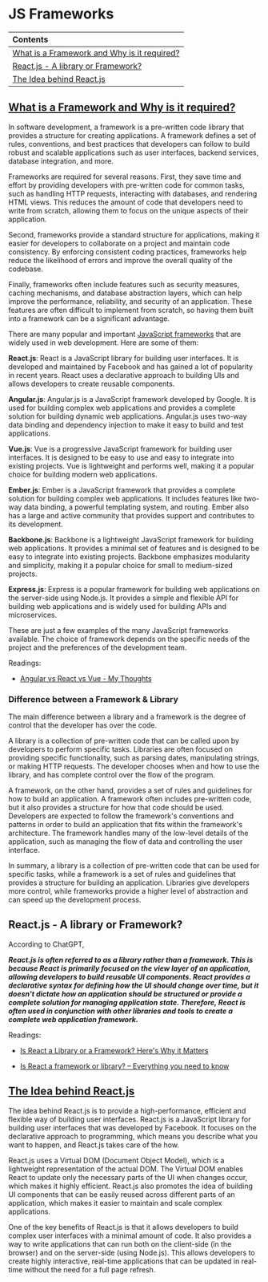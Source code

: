 # JS Frameworks

| Contents |
| :--- |
| [What is a Framework and Why is it required?](#what-is-a-framework-and-why-is-it-required) |
| [React.js - A library or Framework?](#reactjs---a-library-or-framework)|
| [The Idea behind React.js](#the-idea-behind-reactjs) |

## [What is a Framework and Why is it required?](https://drive.google.com/uc?export=view&id=1DibGc_CizYV9zWBektM83BqMeXuetgn9)

In software development, a framework is a pre-written code library that provides a structure for creating applications. A framework defines a set of rules, conventions, and best practices that developers can follow to build robust and scalable applications such as user interfaces, backend services, database integration, and more.

Frameworks are required for several reasons. First, they save time and effort by providing developers with pre-written code for common tasks, such as handling HTTP requests, interacting with databases, and rendering HTML views. This reduces the amount of code that developers need to write from scratch, allowing them to focus on the unique aspects of their application.

Second, frameworks provide a standard structure for applications, making it easier for developers to collaborate on a project and maintain code consistency. By enforcing consistent coding practices, frameworks help reduce the likelihood of errors and improve the overall quality of the codebase.

Finally, frameworks often include features such as security measures, caching mechanisms, and database abstraction layers, which can help improve the performance, reliability, and security of an application. These features are often difficult to implement from scratch, so having them built into a framework can be a significant advantage.

There are many popular and important [JavaScript frameworks](https://drive.google.com/uc?export=view&id=1O7wceSEyHhb-4dws1bfnbuHhiInMO9PP) that are widely used in web development. Here are some of them:

**React.js**: React is a JavaScript library for building user interfaces. It is developed and maintained by Facebook and has gained a lot of popularity in recent years. React uses a declarative approach to building UIs and allows developers to create reusable components.

**Angular.js**: Angular.js is a JavaScript framework developed by Google. It is used for building complex web applications and provides a complete solution for building dynamic web applications. Angular.js uses two-way data binding and dependency injection to make it easy to build and test applications.

**Vue.js**: Vue is a progressive JavaScript framework for building user interfaces. It is designed to be easy to use and easy to integrate into existing projects. Vue is lightweight and performs well, making it a popular choice for building modern web applications.

**Ember.js**: Ember is a JavaScript framework that provides a complete solution for building complex web applications. It includes features like two-way data binding, a powerful templating system, and routing. Ember also has a large and active community that provides support and contributes to its development.

**Backbone.js**: Backbone is a lightweight JavaScript framework for building web applications. It provides a minimal set of features and is designed to be easy to integrate into existing projects. Backbone emphasizes modularity and simplicity, making it a popular choice for small to medium-sized projects.

**Express.js**: Express is a popular framework for building web applications on the server-side using Node.js. It provides a simple and flexible API for building web applications and is widely used for building APIs and microservices.

These are just a few examples of the many JavaScript frameworks available. The choice of framework depends on the specific needs of the project and the preferences of the development team.

Readings:

- [Angular vs React vs Vue - My Thoughts](https://academind.com/tutorials/angular-vs-react-vs-vue-my-thoughts)

### Difference between a Framework & Library

The main difference between a library and a framework is the degree of control that the developer has over the code.

A library is a collection of pre-written code that can be called upon by developers to perform specific tasks. Libraries are often focused on providing specific functionality, such as parsing dates, manipulating strings, or making HTTP requests. The developer chooses when and how to use the library, and has complete control over the flow of the program.

A framework, on the other hand, provides a set of rules and guidelines for how to build an application. A framework often includes pre-written code, but it also provides a structure for how that code should be used. Developers are expected to follow the framework's conventions and patterns in order to build an application that fits within the framework's architecture. The framework handles many of the low-level details of the application, such as managing the flow of data and controlling the user interface.

In summary, a library is a collection of pre-written code that can be used for specific tasks, while a framework is a set of rules and guidelines that provides a structure for building an application. Libraries give developers more control, while frameworks provide a higher level of abstraction and can speed up the development process.

## React.js - A library or Framework?

According to ChatGPT,

***React.js is often referred to as a library rather than a framework. This is because React is primarily focused on the view layer of an application, allowing developers to build reusable UI components. React provides a declarative syntax for defining how the UI should change over time, but it doesn't dictate how an application should be structured or provide a complete solution for managing application state. Therefore, React is often used in conjunction with other libraries and tools to create a complete web application framework.***

Readings:

- [Is React a Library or a Framework? Here's Why it Matters](https://www.freecodecamp.org/news/is-react-a-library-or-a-framework/)

- [Is React a framework or library? – Everything you need to know](https://digitalya.co/blog/is-react-a-framework-or-library/)

## [The Idea behind React.js](https://drive.google.com/uc?export=view&id=1kGuDX9QU40LR9pAeYMDoZtaz4FaqkXJ6)

The idea behind React.js is to provide a high-performance, efficient and flexible way of building user interfaces. React.js is a JavaScript library for building user interfaces that was developed by Facebook. It focuses on the declarative approach to programming, which means you describe what you want to happen, and React.js takes care of the how.

React.js uses a Virtual DOM (Document Object Model), which is a lightweight representation of the actual DOM. The Virtual DOM enables React to update only the necessary parts of the UI when changes occur, which makes it highly efficient. React.js also promotes the idea of building UI components that can be easily reused across different parts of an application, which makes it easier to maintain and scale complex applications.

One of the key benefits of React.js is that it allows developers to build complex user interfaces with a minimal amount of code. It also provides a way to write applications that can run both on the client-side (in the browser) and on the server-side (using Node.js). This allows developers to create highly interactive, real-time applications that can be updated in real-time without the need for a full page refresh.
